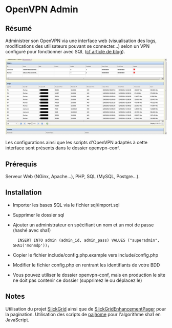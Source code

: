 # OpenVPN Admin

## Résumé
Administrer son OpenVPN via une interface web (visualisation des logs, modifications des utilisateurs pouvant se connecter...) selon un VPN configuré pour fonctionner avec SQL ([cf article de blog](http://blog.sandrocazzaniga.fr/?p=808)).

![Prévisualisation](/images/screen_adminvpn.png "Prévisualisation de l'interface web")

Les configurations ainsi que les scripts d'OpenVPN adaptés à cette interface sont présents dans le dossier openvpn-conf.


## Prérequis
Serveur Web (NGinx, Apache...), PHP, SQL (MySQL, Postgre...).

## Installation
* Importer les bases SQL via le fichier sql/import.sql
* Supprimer le dossier sql
* Ajouter un administrateur en spécifiant un nom et un mot de passe (hashé avec sha1)

        INSERT INTO admin (admin_id, admin_pass) VALUES ("superadmin", SHA1('monmdp'));

* Copier le fichier include/config.php.example vers include/config.php
* Modifier le fichier config.php en rentrant les identifiants de votre BDD
* Vous pouvez utiliser le dossier openvpn-conf, mais en production le site ne doit pas contenir ce dossier (supprimez le ou déplacez le)

## Notes
Utilisation du projet [SlickGrid](https://github.com/mleibman/SlickGrid) ainsi que de [SlickGridEnhancementPager](https://github.com/kingleema/SlickGridEnhancementPager) pour la pagination.
Utilisation des scripts de [pajhome](http://pajhome.org.uk/crypt/md5/index.html) pour l'algorithme sha1 en JavaScript.
